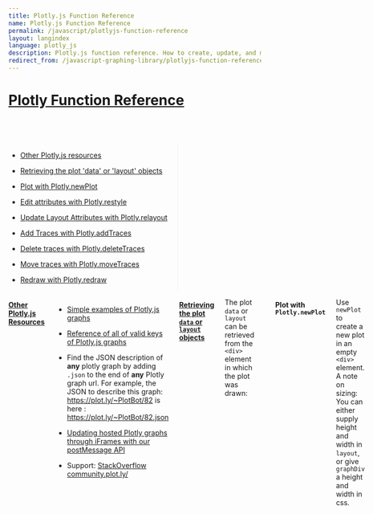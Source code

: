 ```yaml
---
title: Plotly.js Function Reference
name: Plotly.js Function Reference
permalink: /javascript/plotlyjs-function-reference
layout: langindex
language: plotly_js
description: Plotly.js function reference. How to create, update, and modify graphs drawn with Plotly's Javascript Graphing Library.
redirect_from: /javascript-graphing-library/plotlyjs-function-reference
---
```


<h1 id="plotlyjs-function-reference" class="centered"><a class="no_underline" href="#plotlyjs-function-reference">Plotly Function Reference</a></h1>
<br><br><br>
<div class="row">
    <div class="four columns">
      <div class="toc" style="border-right: 1px solid #f3f3f3; padding-right: 20px;">
          <ul>
              <li><a href="#other-resources" class="attribute-name"><p class="left-align">Other Plotly.js resources</p></a></li>
              <li><a href="#retrieving-data-layout" class="attribute-name"><p class="left-align">Retrieving the plot 'data' or 'layout' objects</p></a></li>
              <li><a href="#plotly-newplot" class="attribute-name"><p class="left-align">Plot with Plotly.newPlot</p></a></li>
              <li><a href="#plotly-restyle" class="attribute-name"><p class="left-align">Edit attributes with Plotly.restyle</p></a></li>
              <li><a href="#plotly-relayout" class="attribute-name"><p class="left-align">Update Layout Attributes with Plotly.relayout</p></a></li>
              <li><a href="#plotly-addtraces" class="attribute-name"><p class="left-align">Add Traces with Plotly.addTraces</p></a></li>
              <li><a href="#plotly-deletetraces" class="attribute-name"><p class="left-align">Delete traces with Plotly.deleteTraces</p></a></li>
              <li><a href="#plotly-movetraces" class="attribute-name"><p class="left-align">Move traces with Plotly.moveTraces</p></a></li>
              <li><a href="#plotly-redraw" class="attribute-name"><p class="left-align">Redraw with Plotly.redraw</p></a></li>
          </ul>
      </div>
    </div>
<div class="eight columns">

<h4 id="other-resources"><a class="no_underline plot-blue" href="#other-resources">Other Plotly.js Resources</a></h4>

<ul>
<li><p><a href="/javascript/">Simple examples of Plotly.js graphs</a></p></li>
<li><p><a class="no_underline" href="/javascript/reference">Reference of all of valid keys of Plotly.js graphs</a></p></li>
<li><p>Find the JSON description of <b>any</b> plotly graph by adding <code>.json</code> to the end of <b>any</b> Plotly graph url. For example, the JSON to describe this graph: <a class="no_underline" href="https://plot.ly/~PlotBot/82">https://plot.ly/~PlotBot/82</a> is here : <a class="no_underline" href="https://plot.ly/~PlotBot/82.json">https://plot.ly/~PlotBot/82.json</a></p></li>
<li><p><a class="no_underline" href="https://github.com/plotly/postMessage-API">Updating hosted Plotly graphs through iFrames with our postMessage API</a></p></li>
<li><p>Support: <a class="no_underline" href="http://stackoverflow.com/questions/tagged/plotly?sort=newest&pageSize=15">StackOverflow</a> <a class="no_underline" href="http://community.plot.ly/">community.plot.ly/</a></p></li>
</ul>

<h4 id="retrieving-data-layout"><a class="no_underline plot-blue" href="#retrieving-data-layout">Retrieving the plot <code>data</code> or <code>layout</code></pre> objects</a></h4>

The plot <code>data</code> or <code>layout</code> can  be retrieved from the <code>&lt;div&gt;</code> element in which the plot was drawn:

<pre><code class="language-javascript hljs" data-lang="javascript">
var data = [trace1, trace2, trace3];
Plotly.newPlot('examplePlot', data, {title:'My Plot'});

var plotDiv = document.getElementById('examplePlot');
var plotData = plotDiv.data;
</code></pre>

<h4 id="plotly-newplot"><a>Plot with <code>Plotly.newPlot</code></a></h4>

Use <code>newPlot</code> to create a new plot in an empty <code>&lt;div&gt;</code> element.
A note on sizing: You can either supply height and width in <code>layout</code>, or give <code>graphDiv</code> a height and width in css.

<pre><code class="language-javascript hljs" data-lang="javascript">
var trace1 = {
  x: [1999, 2000, 2001, 2002],
  y: [10, 15, 13, 17],
  type: 'scatter'
};
var trace2 = {
  x: [1999, 2000, 2001, 2002],
  y: [16, 5, 11, 9],
  type: 'scatter'
};
var data = [trace1, trace2];
var layout = {
  title: 'Sales Growth',
  xaxis: {
    title: 'Year',
    showgrid: false,
    zeroline: false
  },
  yaxis: {
    title: 'Percent',
    showline: false
  }
};
Plotly.newPlot(graphDiv, data, layout);

// deprecated: calling plot again will add new trace(s) to the plot,
// but will ignore new layout.
var data2 = [{
  x: [1999, 2000, 2001, 2002],
  y: [10, 9, 8, 7],
  type: 'scatter'
}];
var layout2 = {title: 'Revenue'};
Plotly.newPlot(graphDiv, data2, layout2);
</code></pre>
<br>

You can hide the link to Plotly's cloud with <code>{showLink: false}</code> as the 4th argument.<br>
<code>Plotly.plot(divid, data, layout, {showLink: false})</code>

There are several other options that you can supply as the fourth argument. See more examples of the <a href="https://plot.ly/javascript/configuration-options/">configuration options.</a>

<h4 id="plotly-restyle"><a class="no_underline plot-blue" href="#plotly-restyle">Edit attributes with <code>Plotly.restyle</code></a></h4>

A more efficient means of changing parameters in the data array. When restyling, you may choose to have the specified changes effect as many traces as desired. The update is given as a single object and the traces that are effected are given as a list of traces indices. Note, leaving the trace indices unspecified assumes that you want to restyle <b>all</b> the traces.

<pre><code class="language-javascript hljs" data-lang="javascript">
// restyle a single trace using attribute strings
var update = {
    opacity: 0.4,
    marker.color: 'red'
};
Plotly.restyle(graphDiv, update, 0);

// restyle all traces using attribute strings
var update = {
    opacity: 0.4,
    marker.color: 'red'
};
Plotly.restyle(graphDiv, update);

// restyle two traces using attribute strings
var update = {
    opacity: 0.4,
    marker.color: 'red'
};
Plotly.restyle(graphDiv, update, [1, 2]);
</code></pre>

<br>


The above examples have applied values across single or multiple traces. However, you can also specify <b>arrays</b> of values to apply to traces <b>in turn</b>.

<pre><code class="language-javascript hljs" data-lang="javascript">
// restyle the first trace's marker color 'red' and the second's 'green'
var update = {
    marker.color: ['red', 'green']
};
Plotly.restyle(graphDiv, update, [0, 1])

// alternate between red and green for all traces (note omission of traces)
var update = {
    marker.color: ['red', 'green']
};
Plotly.restyle(graphDiv, update)
</code></pre>

<br>


In restyle, arrays are assumed to be used in conjunction with the trace indices provided. Therefore, to apply an array <b>as a value</b>, you need to wrap it in an additional array. For example:

<pre><code class="language-javascript hljs" data-lang="javascript">
// update the color attribute of the first trace so that the markers within the same trace
// have different colors
var update = {
    marker.color: [['red', 'green']]
}
Plotly.restyle(graphDiv, update, [0])

// update two traces with new z data
var update = {z: [[[1,2,3], [2,1,2], [1,1,1]], [[0,1,1], [0,2,1], [3,2,1]]]};
Plotly.restyle(graphDiv, update, [1, 2])
</code></pre>

<br>

The term <b>attribute strings</b> is used above to mean <b>flattened</b> (e.g., <code>{marker: {color: 'red'}}</code> vs. <code>{'marker.color': red}</code>). When you pass an attribute string to restyle inside the update object, it’s assumed to mean <b>update only this attribute</b>. Therefore, if you wish to replace and entire sub-object, you may simply specify <b>one less level of nesting</b>.

<pre><code class="language-javascript hljs" data-lang="javascript">
// replace the entire marker object with the one provided
var update = {
    marker: {color: 'red'}
};
Plotly.restyle(graphDiv, update, [0])
</code></pre>

<br>

<h4 id="plotly-relayout"><a class="no_underline plot-blue" href="#plotly-relayout">Update layout attributes with <code>Plotly.relayout</code></a></h4>

A more efficient means of updating just the layout in a graphDiv. The call signature and arguments for relayout are similar (but simpler) to restyle. Because there are no indices to deal with, arrays need not be wrapped. Also, no argument specifying applicable trace indices is passed in.

<pre><code class="language-javascript hljs" data-lang="javascript">
// update only values within nested objects
var update = {
    title: 'some new title',
    xaxis.range: [0, 5]
};
Plotly.relayout(graphDiv, update)
</code></pre>

<br>

Again, caution should be taken regarding flat <b>attribute strings</b> vs sub-objects used with relayout. In the above example, the value for <code>range</code> <b>in</b> <code>xaxis</code> is update. Conversly, below, the <code>xaxis</code> object is <b>replaced</b> with one that only has the range value:

<pre><code class="language-javascript hljs" data-lang="javascript">
// update an entire nested object with relayout
var update = {
    tile: 'some new title',
    xaxis: {range: [0, 5]}
};
Plotly.relayout(graphDiv, update)
</code></pre>

<br>

<h4 id="plotly-addtraces"><a class="no_underline plot-blue" href="#plotly-addtraces">Add Traces with <code>Plotly.addTraces</code></a></h4>

This allows you to add <b>new</b> traces to an existing <code>graphDiv</code> at any location in its data array.

<pre><code class="language-javascript hljs" data-lang="javascript">
// add a single trace to an existing graphDiv
Plotly.addTraces(graphDiv, {y: [2,1,2]});

// add two traces
Plotly.addTraces(graphDiv, [{y: [2,1,2]}, {y: [4, 5, 7]}]);

// add a trace at the beginning of the data array
Plotly.addTraces(graphDiv, {y: [1, 5, 7]}, 0);
</code></pre>

<br>

<h4 id="plotly-deletetraces"><a class="no_underline plot-blue" href="#plotly-deletetraces">Delete Traces with <code>Plotly.deleteTraces</code></a></h4>

This allows you to remove traces from an existing <code>graphDiv</code> by specifying the indices of the traces to be removed.

<pre><code class="language-javascript hljs" data-lang="javascript">
// remove the first trace
Plotly.deleteTraces(graphDiv, 0);

// remove the last two traces
Plotly.deleteTraces(graphDiv, [-2, -1]);
</code></pre>

<br>

<h4 id="plotly-movetraces"><a class="no_underline plot-blue" href="#plotly-movetraces">Move Traces with <code>Plotly.moveTraces</code></a></h4>

This allows you to reorder traces in an existing <code>graphDiv</code>. This will change the ordering of the layering and the legend.

<pre><code class="language-javascript hljs" data-lang="javascript">
// move the first trace (at index 0) the the end of the data array
Plotly.moveTraces(graphDiv, 0);

// move selected traces (at indices [0, 3, 5]) to the end of the data array
Plotly.moveTraces(graphDiv, [0, 3, 5]);

// move last trace (at index -1) to the beginning of the data array (index 0)
Plotly.moveTraces(graphDiv, -1, 0);

// move selected traces (at indices [1, 4, 5]) to new indices [0, 3, 2]
Plotly.moveTraces(graphDiv, [1, 4, 5], [0, 3, 2]);
</code></pre>

<br>

<h4 id="plotly-redraw"><a class="no_underline plot-blue" href="#plotly-redraw">Redraw with <code>Plotly.redraw</code></a></h4>

Use <code>redraw</code> to trigger a complete recalculation and redraw of the graph. This is not the fastest way to change single attributes, but may be the simplest way. You can make any arbitrary change to the data and layout objects, including completely replacing them, then call redraw.

<pre><code class="language-javascript hljs" data-lang="javascript">
// make a modification to a graphDiv's data and redraw
graphDiv.data[0].opacity = 0.4;
Plotly.redraw(graphDiv);

// make many modifications and redraw
graphDiv.data[1].marker.color = 'red';
graphDiv.data.push({x: [1,2,3,4], y: [4,3,2,1], mode: 'lines+markers'})
graphDiv.layout.showlegend = false;
Plotly.redraw(graphDiv);
</code></pre>

<br>

<h4 id="plotly-plot"><a class="no_underline plot-blue" href="plotly-plot">A note on <code>Plotly.plot</code></a></h4>

<code>Plotly.plot</code> is like <code>newPlot</code>, but it isn't idempotent (you can't call it multiple times in a row).
    </div>
</div>
